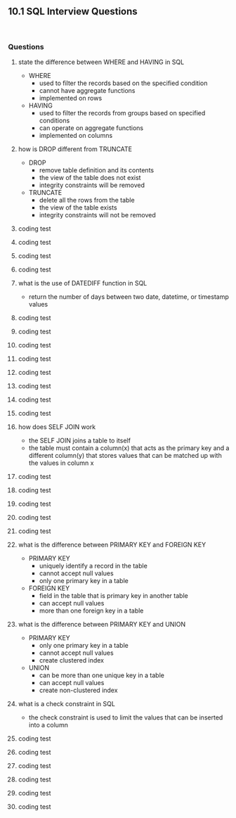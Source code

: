 ## 10.1 SQL Interview Questions
<br/>

### Questions
1. state the difference between WHERE and HAVING in SQL
    - WHERE
        - used to filter the records based on the specified condition
        - cannot have aggregate functions
        - implemented on rows
    - HAVING
        - used to filter the records from groups based on specified conditions
        - can operate on aggregate functions
        - implemented on columns

2. how is DROP different from TRUNCATE
    - DROP
        - remove table definition and its contents
        - the view of the table does not exist
        - integrity constraints will be removed
    - TRUNCATE
        - delete all the rows from the table
        - the view of the table exists
        - integrity constraints will not be removed

3. coding test

4. coding test

5. coding test

6. coding test

7. what is the use of DATEDIFF function in SQL
    - return the number of days between two date, datetime, or timestamp values

8. coding test

9. coding test

10. coding test

11. coding test

12. coding test

13. coding test

14. coding test

15. coding test

16. how does SELF JOIN work
    - the SELF JOIN joins a table to itself
    - the table must contain a column(x) that acts as the primary key and a different column(y) that stores values that can be matched up with the values in column x

17. coding test

18. coding test

19. coding test

20. coding test

21. coding test

22. what is the difference between PRIMARY KEY and FOREIGN KEY
    - PRIMARY KEY
        - uniquely identify a record in the table
        - cannot accept null values
        - only one primary key in a table
    - FOREIGN KEY
        - field in the table that is primary key in another table
        - can accept null values
        - more than one foreign key in a table

23. what is the difference between PRIMARY KEY and UNION
    - PRIMARY KEY
        - only one primary key in a table
        - cannot accept null values
        - create clustered index
    - UNION
        - can be more than one unique key in a table
        - can accept null values
        - create non-clustered index

24. what is a check constraint in SQL
    - the check constraint is used to limit the values that can be inserted into a column

25. coding test

26. coding test

27. coding test

28. coding test

29. coding test

30. coding test
<br/>